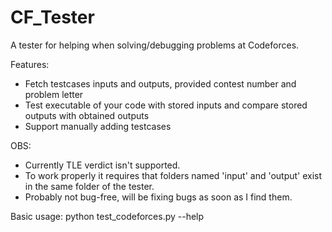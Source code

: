 # CF_Tester

A tester for helping when solving/debugging problems at Codeforces.

Features:
  - Fetch testcases inputs and outputs, provided contest number and problem letter
  - Test executable of your code with stored inputs and compare stored outputs with obtained outputs
  - Support manually adding testcases

OBS:
  - Currently TLE verdict isn't supported.
  - To work properly it requires that folders named 'input' and 'output' exist in the same folder of the tester.
  - Probably not bug-free, will be fixing bugs as soon as I find them.

Basic usage:
  python test_codeforces.py --help
